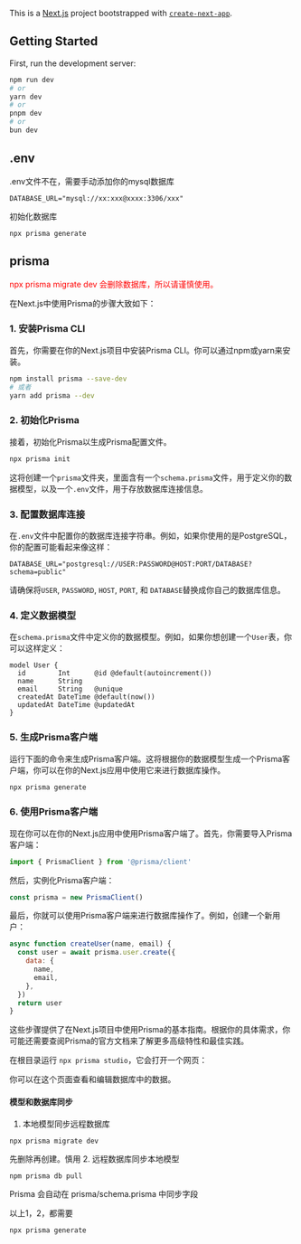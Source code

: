 This is a [Next.js](https://nextjs.org/) project bootstrapped with [`create-next-app`](https://github.com/vercel/next.js/tree/canary/packages/create-next-app).

## Getting Started

First, run the development server:

```bash
npm run dev
# or
yarn dev
# or
pnpm dev
# or
bun dev
```
## .env
.env文件不在，需要手动添加你的mysql数据库
```
DATABASE_URL="mysql://xx:xxx@xxxx:3306/xxx"
```
初始化数据库
```
npx prisma generate
```


## prisma
<span style="color:red;">npx prisma migrate dev 会删除数据库，所以请谨慎使用。</span>


在Next.js中使用Prisma的步骤大致如下：

### 1. 安装Prisma CLI

首先，你需要在你的Next.js项目中安装Prisma CLI。你可以通过npm或yarn来安装。

```bash
npm install prisma --save-dev
# 或者
yarn add prisma --dev
```

### 2. 初始化Prisma

接着，初始化Prisma以生成Prisma配置文件。

```bash
npx prisma init
```

这将创建一个`prisma`文件夹，里面含有一个`schema.prisma`文件，用于定义你的数据模型，以及一个`.env`文件，用于存放数据库连接信息。

### 3. 配置数据库连接

在`.env`文件中配置你的数据库连接字符串。例如，如果你使用的是PostgreSQL，你的配置可能看起来像这样：

```
DATABASE_URL="postgresql://USER:PASSWORD@HOST:PORT/DATABASE?schema=public"
```

请确保将`USER`, `PASSWORD`, `HOST`, `PORT`, 和 `DATABASE`替换成你自己的数据库信息。

### 4. 定义数据模型

在`schema.prisma`文件中定义你的数据模型。例如，如果你想创建一个`User`表，你可以这样定义：

```prisma
model User {
  id        Int      @id @default(autoincrement())
  name      String
  email     String   @unique
  createdAt DateTime @default(now())
  updatedAt DateTime @updatedAt
}
```

### 5. 生成Prisma客户端

运行下面的命令来生成Prisma客户端。这将根据你的数据模型生成一个Prisma客户端，你可以在你的Next.js应用中使用它来进行数据库操作。

```bash
npx prisma generate
```

### 6. 使用Prisma客户端

现在你可以在你的Next.js应用中使用Prisma客户端了。首先，你需要导入Prisma客户端：

```javascript
import { PrismaClient } from '@prisma/client'
```

然后，实例化Prisma客户端：

```javascript
const prisma = new PrismaClient()
```

最后，你就可以使用Prisma客户端来进行数据库操作了。例如，创建一个新用户：

```javascript
async function createUser(name, email) {
  const user = await prisma.user.create({
    data: {
      name,
      email,
    },
  })
  return user
}
```

这些步骤提供了在Next.js项目中使用Prisma的基本指南。根据你的具体需求，你可能还需要查阅Prisma的官方文档来了解更多高级特性和最佳实践。

在根目录运行 ```npx prisma studio```，它会打开一个网页：

你可以在这个页面查看和编辑数据库中的数据。

#### 模型和数据库同步
1. 本地模型同步远程数据库
```
npx prisma migrate dev
```
先删除再创建。慎用
2. 远程数据库同步本地模型
```
npm prisma db pull
```
Prisma 会自动在 prisma/schema.prisma 中同步字段

以上1，2，都需要
```
npx prisma generate
```
